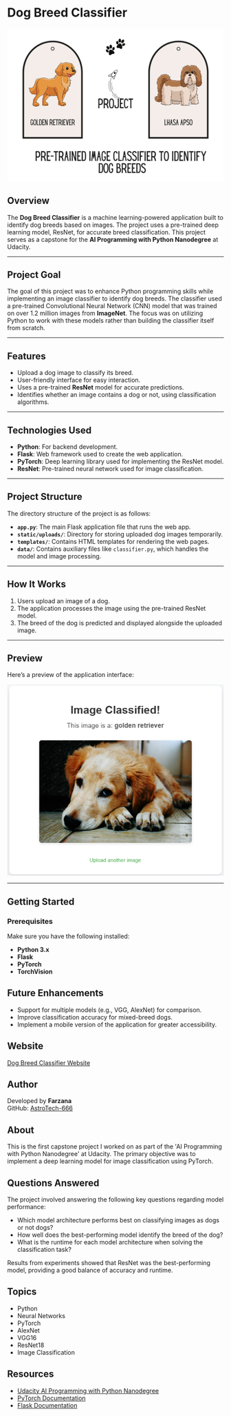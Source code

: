 # Dog Breed Classifier

![Image](./Image.png)

## Overview
The **Dog Breed Classifier** is a machine learning-powered application built to identify dog breeds based on images. The project uses a pre-trained deep learning model, ResNet, for accurate breed classification. This project serves as a capstone for the **AI Programming with Python Nanodegree** at Udacity.

---

## Project Goal
The goal of this project was to enhance Python programming skills while implementing an image classifier to identify dog breeds. The classifier used a pre-trained Convolutional Neural Network (CNN) model that was trained on over 1.2 million images from **ImageNet**. The focus was on utilizing Python to work with these models rather than building the classifier itself from scratch.

---

## Features
- Upload a dog image to classify its breed.
- User-friendly interface for easy interaction.
- Uses a pre-trained **ResNet** model for accurate predictions.
- Identifies whether an image contains a dog or not, using classification algorithms.

---

## Technologies Used
- **Python**: For backend development.
- **Flask**: Web framework used to create the web application.
- **PyTorch**: Deep learning library used for implementing the ResNet model.
- **ResNet**: Pre-trained neural network used for image classification.

---

## Project Structure
The directory structure of the project is as follows:

- **`app.py`**: The main Flask application file that runs the web app.
- **`static/uploads/`**: Directory for storing uploaded dog images temporarily.
- **`templates/`**: Contains HTML templates for rendering the web pages.
- **`data/`**: Contains auxiliary files like `classifier.py`, which handles the model and image processing.

---

## How It Works
1. Users upload an image of a dog.
2. The application processes the image using the pre-trained ResNet model.
3. The breed of the dog is predicted and displayed alongside the uploaded image.

---

## Preview
Here’s a preview of the application interface:

![Website Screenshot](./Image1.png)

---

## Getting Started

### Prerequisites
Make sure you have the following installed:
- **Python 3.x**
- **Flask**
- **PyTorch**
- **TorchVision**

## Future Enhancements
- Support for multiple models (e.g., VGG, AlexNet) for comparison.
- Improve classification accuracy for mixed-breed dogs.
- Implement a mobile version of the application for greater accessibility.

## Website
[Dog Breed Classifier Website]()

## Author
Developed by **Farzana**  
GitHub: [AstroTech-666](https://github.com/AstroTech-666)

## About
This is the first capstone project I worked on as part of the 'AI Programming with Python Nanodegree' at Udacity. The primary objective was to implement a deep learning model for image classification using PyTorch.

## Questions Answered
The project involved answering the following key questions regarding model performance:
- Which model architecture performs best on classifying images as dogs or not dogs?
- How well does the best-performing model identify the breed of the dog?
- What is the runtime for each model architecture when solving the classification task?

Results from experiments showed that ResNet was the best-performing model, providing a good balance of accuracy and runtime.

## Topics
- Python
- Neural Networks
- PyTorch
- AlexNet
- VGG16
- ResNet18
- Image Classification

## Resources
- [Udacity AI Programming with Python Nanodegree](https://www.udacity.com/course/ai-programming-python-nanodegree--nd089)
- [PyTorch Documentation](https://pytorch.org/docs/stable/)
- [Flask Documentation](https://flask.palletsprojects.com/)

